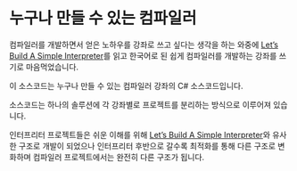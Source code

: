 # 누구나 만들 수 있는 컴파일러

컴파일러를 개발하면서 얻은 노하우를 강좌로 쓰고 싶다는 생각을 하는 와중에 [Let’s Build A Simple Interpreter](https://ruslanspivak.com/lsbasi-part1/)를 읽고 한국어로 된 쉽게 컴파일러를 개발하는 강좌를 쓰기로 마음먹었습니다. 

이 소스코드는 누구나 만들 수 있는 컴파일러 강좌의 C# 소스코드입니다. 

소스코드는 하나의 솔루션에 각 강좌별로 프로젝트를 분리하는 방식으로 이루어져 있습니다. 

인터프리터 프로젝트들은 쉬운 이해를 위해 [Let’s Build A Simple Interpreter](https://ruslanspivak.com/lsbasi-part1/)와 유사한 구조로 개발이 되었으나 인터프리터 후반으로 갈수록 최적화를 통해 다른 구조로 변화하며 컴파일러 프로젝트에서는 완전히 다른 구조가 됩니다.

